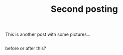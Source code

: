 ﻿---
title: "Second posting"

categories:
  - Webtoon

tags:
  - funny
  - wow
  - another tag

layout: single
image_path: assests/webtoons/hanbok/hanbok1.jpg

---

This is another post with some pictures...



<img src="{{ site.url }}{{ site.baseurl }}/assets/webtoons/hanbok/hanbok1.jpg" alt="">


before or after this?

<img src="{{ page.image_path }}" alt="">
